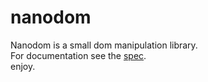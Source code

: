 # nanodom

<!--[![Build Status](https://secure.travis-ci.org/asbjorn/nanodom.png?branch=master)](http://travis-ci.org/asbjorn/nanodom)
-->
Nanodom is a small dom manipulation library.   
For documentation see the [spec](https://github.com/asbjornenge/nanodom/blob/master/assets/test/spec.js).  
enjoy.
